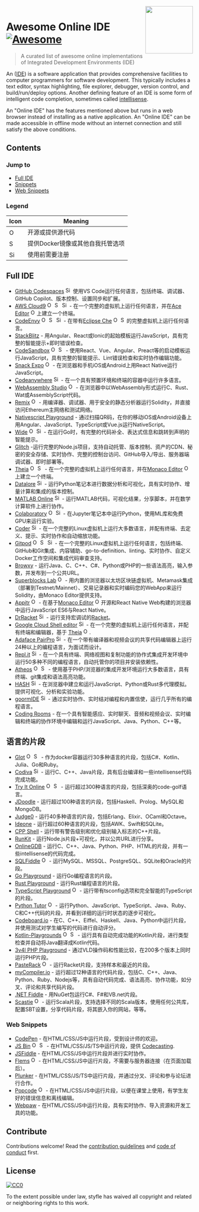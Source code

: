 <img width="128" height="128" src="https://cdn.jsdelivr.net/npm/simple-icons@1.2.7/icons/codeschool.svg" align="right">

# Awesome Online IDE [![Awesome](https://awesome.re/badge.svg)](https://awesome.re)

> A curated list of awesome online implementations of Integrated Development Environments (IDE)

An ([IDE](https://en.wikipedia.org/wiki/Integrated_development_environment)) is a software application that provides comprehensive facilities to computer programmers for software development. This typically includes a text editor, syntax highlighting, file explorer, debugger, version control, and build/run/deploy options. Another defining feature of an IDE is some form of intelligent code completion, sometimes called [intellisense](https://en.wikipedia.org/wiki/Intelligent_code_completion).
 
 An "Online IDE" has the features mentioned above but runs in a web browser instead of installing as a native application. An "Online IDE" can be made accessible in offline mode without an internet connection and still satisfy the above conditions.

## Contents

### Jump to

- [Full IDE](#full-ide)
- [Snippets](#snippets)
- [Web Snippets](#web-snippets)

### Legend

| Icon                                                                                                                | Meaning                                            |
| ------------------------------------------------------------------------------------------------------------------- | -------------------------------------------------- |
| <img title="Open Source" width="16" src="https://cdn.jsdelivr.net/npm/simple-icons@1.2.7/icons/github.svg" />       | 开源或提供源代码               |
| <img title="Self Hosted" width="16" src="https://cdn.jsdelivr.net/npm/simple-icons@1.2.7/icons/docker.svg" />       | 提供Docker镜像或其他自我托管选项 |
| <img title="Sign Up Required" width="16" src="https://cdn.jsdelivr.net/npm/simple-icons@1.2.7/icons/shopify.svg" /> | 使用前需要注册                      |


## Full IDE

- [GitHub Codespaces](https://github.com/features/codespaces) <img title="Sign Up Required" width="16" src="https://cdn.jsdelivr.net/npm/simple-icons@1.2.7/icons/shopify.svg" /> 使用VS Code运行任何语言，包括终端、调试器、GitHub Copilot、版本控制、设置同步和扩展。
- [AWS Cloud9](https://aws.amazon.com/cloud9) [<img title="Open Source" width="16" src="https://cdn.jsdelivr.net/npm/simple-icons@1.2.7/icons/github.svg" />](https://github.com/c9/core) [<img title="Self Hosted" width="16" src="https://cdn.jsdelivr.net/npm/simple-icons@1.2.7/icons/docker.svg" />](https://hub.docker.com/r/cloud9/workspace/) <img title="Sign Up Required" width="16" src="https://cdn.jsdelivr.net/npm/simple-icons@1.2.7/icons/shopify.svg" /> - 在一个完整的虚拟机上运行任何语言，并在[Ace Editor](https://ace.c9.io)  [<img title="Open Source" width="16" src="https://cdn.jsdelivr.net/npm/simple-icons@1.2.7/icons/github.svg" />](https://github.com/ajaxorg/ace)上建立一个终端。 
- [CodeEnvy](https://codenvy.io) [<img title="Open Source" width="16" src="https://cdn.jsdelivr.net/npm/simple-icons@1.2.7/icons/github.svg" />](https://github.com/codenvy/codenvy) [<img title="Self Hosted" width="16" src="https://cdn.jsdelivr.net/npm/simple-icons@1.2.7/icons/docker.svg" />](https://hub.docker.com/r/codenvy/codenvy) <img title="Sign Up Required" width="16" src="https://cdn.jsdelivr.net/npm/simple-icons@1.2.7/icons/shopify.svg" /> - 在带有[Eclipse Che](https://www.eclipse.org/che/) [<img title="Open Source" width="16" src="https://cdn.jsdelivr.net/npm/simple-icons@1.2.7/icons/github.svg" />](https://github.com/eclipse/che) [<img title="Self Hosted" width="16" src="https://cdn.jsdelivr.net/npm/simple-icons@1.2.7/icons/docker.svg" />](https://hub.docker.com/r/eclipse/che/)的完整虚拟机上运行任何语言。
- [StackBlitz](https://stackblitz.com) - 用Angular、React或Ionic的起始模板运行JavaScript，具有完整的智能提示+即时错误检查。
- [CodeSandbox](https://codesandbox.io) [<img title="Open Source" width="16" src="https://cdn.jsdelivr.net/npm/simple-icons@1.2.7/icons/github.svg" />](https://github.com/CompuIves/codesandbox-client) [<img title="Self Hosted" width="16" src="https://cdn.jsdelivr.net/npm/simple-icons@1.2.7/icons/docker.svg" />](https://hub.docker.com/r/codesandbox/client/) - 使用React、Vue、Angular、Preact等的启动模板运行JavaScript，具有完整的智能提示、Lint错误检查和实时协作编辑功能。
- [Snack Expo](https://snack.expo.io) [<img title="Open Source" width="16" src="https://cdn.jsdelivr.net/npm/simple-icons@1.2.7/icons/github.svg" />](https://github.com/expo/snack-sdk) - 在浏览器和手机iOS或Android上用React Native运行JavaScript。
- [Codeanywhere](https://codeanywhere.com) <img title="Sign Up Required" width="16" src="https://cdn.jsdelivr.net/npm/simple-icons@1.2.7/icons/shopify.svg" /> - 在一个具有预置环境和终端的容器中运行许多语言。
- [WebAssembly Studio](https://webassembly.studio) [<img title="Open Source" width="16" src="https://cdn.jsdelivr.net/npm/simple-icons@1.2.7/icons/github.svg" />](https://github.com/wasdk/WebAssemblyStudio) - 在浏览器中以WebAssembly形式运行C、Rust、Wat或AssemblyScript代码。
- [Remix](http://remix.ethereum.org) [<img title="Open Source" width="16" src="https://cdn.jsdelivr.net/npm/simple-icons@1.2.7/icons/github.svg" />](https://github.com/ethereum/remix) - 用编译器、调试器、用于安全的静态分析器运行Solidity，并直接访问Ethereum主网络和测试网络。
- [Nativescript Playground](https://play.nativescript.org) - 通过扫描QR码，在你的移动iOS或Android设备上用Angular、JavaScript、TypeScript或Vue.js运行NativeScript。
- [Wide](https://wide.b3log.org) [<img title="Open Source" width="16" src="https://cdn.jsdelivr.net/npm/simple-icons@1.2.7/icons/github.svg" />](https://github.com/b3log/wide) <img title="Sign Up Required" width="16" src="https://cdn.jsdelivr.net/npm/simple-icons@1.2.7/icons/shopify.svg" /> - 在运行Go时，有完整的代码补全、表达式信息和跳转到声明的智能提示。
- [Glitch](https://glitch.com) -运行完整的Node.js项目，支持自动托管、版本控制、资产的CDN、秘密的安全存储、实时协作、完整的控制台访问、GitHub导入/导出、服务器端调试器、即时部署等。
- [Theia](https://theia-ide.org) [<img title="Open Source" width="16" src="https://cdn.jsdelivr.net/npm/simple-icons@1.2.7/icons/github.svg" />](https://github.com/theia-ide/theia) [<img title="Self Hosted" width="16" src="https://cdn.jsdelivr.net/npm/simple-icons@1.2.7/icons/docker.svg" />](https://hub.docker.com/u/theiaide/) - 在一个完整的虚拟机上运行任何语言，并在[Monaco Editor](https://microsoft.github.io/monaco-editor/) [<img title="Open Source" width="16" src="https://cdn.jsdelivr.net/npm/simple-icons@1.2.7/icons/github.svg" />](https://github.com/Microsoft/monaco-editor)上建立一个终端。
- [Datalore](https://datalore.io) <img title="Sign Up Required" width="16" src="https://cdn.jsdelivr.net/npm/simple-icons@1.2.7/icons/shopify.svg" /> - 运行Python笔记本进行数据分析和可视化，具有实时协作、增量计算和集成的版本控制。
- [MATLAB Online](https://www.mathworks.com/products/matlab-online.html) <img title="Sign Up Required" width="16" src="https://cdn.jsdelivr.net/npm/simple-icons@1.2.7/icons/shopify.svg" /> - 运行MATLAB代码，可视化结果，分享脚本，并在数学计算软件上进行协作。
- [Colaboratory](https://research.google.com/colaboratory/) [<img title="Open Source" width="16" src="https://cdn.jsdelivr.net/npm/simple-icons@1.2.7/icons/github.svg" />](https://github.com/googlecolab/colabtools) <img title="Sign Up Required" width="16" src="https://cdn.jsdelivr.net/npm/simple-icons@1.2.7/icons/shopify.svg" /> - 在Jupyter笔记本中运行Python，使用ML库和免费GPU来运行实验。
- [Coder](https://coder.com) <img title="Sign Up Required" width="16" src="https://cdn.jsdelivr.net/npm/simple-icons@1.2.7/icons/shopify.svg" /> - 在一个完整的Linux虚拟机上运行大多数语言，并配有终端、去定义、提示、实时协作和自动缩放功能。
- [Gitpod](https://gitpod.io) [<img title="Open Source" width="16" src="https://cdn.jsdelivr.net/npm/simple-icons@1.2.7/icons/github.svg" />](https://github.com/gitpod-io/gitpod) [<img title="Self Hosted" width="16" src="https://cdn.jsdelivr.net/npm/simple-icons@1.2.7/icons/docker.svg" />](https://www.gitpod.io/self-hosted) <img title="Sign Up Required" width="16" src="https://cdn.jsdelivr.net/npm/simple-icons@1.2.7/icons/shopify.svg" /> - 在一个完整的Linux虚拟机上运行任何语言，包括终端、GitHub和Git集成、内容辅助、go-to-definition、linting、实时协作、自定义Docker工作空间和集成代码审查支持。
- [Browxy](https://www.beta.browxy.com) - 运行Java、C、C++、C#、Python或PHP的一些语法高亮，输入参数，并发布到一个公共URL。
- [Superblocks Lab](https://superblocks.com/lab) [<img title="Open Source" width="16" src="https://cdn.jsdelivr.net/npm/simple-icons@1.2.7/icons/github.svg" />](https://github.com/SuperblocksHQ/studio) - 用内置的浏览器以太坊区块链虚拟机、Metamask集成（部署到Testnet/Mainnet）、交易记录器和实时编码您的WebApp来运行Solidity，由Monaco Editor提供支持。
- [Appitr](https://appitr.com) <img title="Open Source" width="16" src="https://cdn.jsdelivr.net/npm/simple-icons@1.2.7/icons/shopify.svg" /> - 在基于[Monaco Editor](https://microsoft.github.io/monaco-editor/) [<img title="Open Source" width="16" src="https://cdn.jsdelivr.net/npm/simple-icons@1.2.7/icons/github.svg" />](https://github.com/Microsoft/monaco-editor)开源和React Native Web构建的浏览器中运行JavaScript ES6与React Native。
- [DrRacket](https://www.rollapp.com/app/drracket) <img title="Sign Up Required" width="16" src="https://cdn.jsdelivr.net/npm/simple-icons@1.2.7/icons/shopify.svg" /> - 运行支持宏调试的[Racket](https://racket-lang.org)。
- [Google Cloud Shell editor](https://cloud.google.com/shell) <img title="Sign Up Required" width="16" src="https://cdn.jsdelivr.net/npm/simple-icons@1.2.7/icons/shopify.svg" /> - 在一个完整的虚拟机上运行任何语言，并配有终端和编辑器，基于 [Theia](https://theia-ide.org) <img title="Open Source" width="16" src="https://cdn.jsdelivr.net/npm/simple-icons@1.2.7/icons/github.svg" />.
- [Adaface PairPro](https://www.adaface.com/pair-pro) <img title="Sign Up Required" width="16" src="https://cdn.jsdelivr.net/npm/simple-icons@1.2.7/icons/shopify.svg" /> - 在一个带有编译器和视频会议的共享代码编辑器上运行24种以上的编程语言，为面试而设计。
- [Repl.it](https://repl.it) <img title="Sign Up Required" width="16" src="https://cdn.jsdelivr.net/npm/simple-icons@1.2.7/icons/shopify.svg" /> - 在一个具有终端、网络视图和复制功能的协作式集成开发环境中运行50多种不同的编程语言，自动托管你的项目并安装依赖性。
- [Atheos](https://atheos.io) [<img title="Open Source" width="16" src="https://cdn.jsdelivr.net/npm/simple-icons@1.2.7/icons/github.svg" />](https://github.com/Atheos/Atheos) [<img title="Self Hosted" width="16" src="https://cdn.jsdelivr.net/npm/simple-icons@1.2.7/icons/docker.svg" />](https://hub.docker.com/r/hlsiira/atheos) - 使用基于PHP/浏览器的集成开发环境运行大多数语言，具有终端、git集成和语法高亮功能。
- [HASH](https://hash.ai) <img title="Sign Up Required" width="16" src="https://cdn.jsdelivr.net/npm/simple-icons@1.2.7/icons/shopify.svg" /> - 在浏览器中建立和运行JavaScript、Python或Rust多代理模拟。提供可视化、分析和实验功能。
- [goormIDE](https://ide.goorm.io) <img title="Sign Up Required" width="16" src="https://cdn.jsdelivr.net/npm/simple-icons@1.2.7/icons/shopify.svg" /> - 通过实时协作、实时结对编程和内置信使，运行几乎所有的编程语言。
- [Coding Rooms](https://codingrooms.com/compiler/) - 在一个具有智能感应、实时聊天、音频和视频会议、实时编辑和终端的协作环境中编辑和运行JavaScript、Java、Python、C++等。

## 语言的片段

- [Glot](https://glot.io) [<img title="Open Source" width="16" src="https://cdn.jsdelivr.net/npm/simple-icons@1.2.7/icons/github.svg" />](https://github.com/prasmussen/glot-www) [<img title="Self Hosted" width="16" src="https://cdn.jsdelivr.net/npm/simple-icons@1.2.7/icons/docker.svg" />](https://hub.docker.com/r/javierprovecho/glot-www/) - 作为docker容器运行30多种语言的片段，包括C#、Kotlin、Julia、Go和Ruby。
- [Codiva](https://www.codiva.io) <img title="Sign Up Required" width="16" src="https://cdn.jsdelivr.net/npm/simple-icons@1.2.7/icons/shopify.svg" /> - 运行C、C++、Java片段，具有后台编译和一些intellisense代码完成功能。
- [Try It Online](https://tio.run) [<img title="Open Source" width="16" src="https://cdn.jsdelivr.net/npm/simple-icons@1.2.7/icons/github.svg" />](https://github.com/TryItOnline/tryitonline) [<img title="Self Hosted" width="16" src="https://cdn.jsdelivr.net/npm/simple-icons@1.2.7/icons/docker.svg" />](https://hub.docker.com/r/tryitonline/tryitoffline/) - 运行超过300种语言的片段，包括深奥的code-golf语言。
- [JDoodle](https://www.jdoodle.com) - 运行超过100种语言的片段，包括Haskell、Prolog、MySQL和MongoDB。
- [Judge0](https://ide.judge0.com) - 运行40多种语言的片段，包括Erlang、Elixir、OCaml和Octave。
- [Ideone](https://ideone.com) - 运行超过60种语言的片段，包括AWK、Swift和SQLite。
- [CPP Shell](http://cpp.sh) - 运行带有警告级别和优化级别输入标志的C++片段。
- [RunKit](https://runkit.com) - 运行Node.js片段+可视化，并以公共URL进行分享。
- [OnlineGDB](https://onlinegdb.com) - 运行C、C++、Java、Python、PHP、HTML的片段，并有一些intellisense的代码完成。
- [SQLFiddle](http://sqlfiddle.com) [<img title="Open Source" width="16" src="https://cdn.jsdelivr.net/npm/simple-icons@1.2.7/icons/github.svg" />](https://github.com/zzzprojects/sqlfiddle3) - 运行MySQL、MSSQL、PostgreSQL、SQLite和Oracle的片段。
- [Go Playground](https://play.golang.org) - 运行Go编程语言的片段。
- [Rust Playground](https://play.rust-lang.org) - 运行Rust编程语言的片段。
- [TypeScript Playground](https://typescript-play.js.org) [<img title="Open Source" width="16" src="https://cdn.jsdelivr.net/npm/simple-icons@1.2.7/icons/github.svg" />](https://github.com/agentcooper/typescript-play) - 运行带有tsconfig选项和完全智能的TypeScript的片段。
- [Python Tutor](http://pythontutor.com) [<img title="Open Source" width="16" src="https://cdn.jsdelivr.net/npm/simple-icons@1.2.7/icons/github.svg" />](https://github.com/pgbovine/OnlinePythonTutor) - 运行Python、JavaScript、TypeScript、Java、Ruby、C和C++代码的片段，并看到详细的运行时状态的逐步可视化。
- [Codeboard.io](https://codeboard.io) - 在C、C++、Eiffel、Haskell、Java、Python中运行片段，并使用测试对学生编写的代码进行自动评分。
- [Kotlin-Playgrounds](https://play.kotlinlang.org) [<img title="Open Source" width="16" src="https://cdn.jsdelivr.net/npm/simple-icons@1.2.7/icons/github.svg" />](https://github.com/JetBrains/kotlin-playground) [<img title="Self Hosted" width="16" src="https://cdn.jsdelivr.net/npm/simple-icons@1.2.7/icons/docker.svg" />](https://github.com/JetBrains/kotlin-playground#installation) - 运行具有自动完成功能的Kotlin片段，进行类型检查并自动将Java翻译成Kotlin代码。
- [3v4l PHP Playground](https://3v4l.org) - 通过VLD操作码和性能比较，在200多个版本上同时运行PHP片段。
- [PasteRack](http://pasterack.org) [<img title="Open Source" width="16" src="https://cdn.jsdelivr.net/npm/simple-icons@1.2.7/icons/github.svg" />](https://github.com/stchang/pasterack) - 运行Racket片段，支持样本和最近的片段。
- [myCompiler.io](https://www.mycompiler.io) - 运行超过12种语言的代码片段，包括C、C++、Java、Python、Ruby、Nodejs等，具有自动代码完成、语法高亮、协作功能，如分叉、评论和共享代码片段。
- [.NET Fiddle](https://dotnetfiddle.net) - 用NuGet包运行C#、F#和VB.net片段。
- [Scastie](https://scastie.scala-lang.org) [<img title="Open Source" width="16" src="https://cdn.jsdelivr.net/npm/simple-icons@1.2.7/icons/github.svg" />](https://github.com/scalacenter/scastie) - 运行Scala片段，支持选择不同的Scala版本，使用任何公共库，配置SBT设置，分享代码片段，将其嵌入你的网站，等等。

### Web Snippets

- [CodePen](https://codepen.io) - 在HTML/CSS/JS中运行片段，受到设计师的欢迎。
- [JS Bin](https://jsbin.com) [<img title="Open Source" width="16" src="https://cdn.jsdelivr.net/npm/simple-icons@1.2.7/icons/github.svg" />](https://github.com/jsbin/jsbin) [<img title="Self Hosted" width="16" src="https://cdn.jsdelivr.net/npm/simple-icons@1.2.7/icons/docker.svg" />](https://hub.docker.com/r/euprogramador/jsbin/) - 在HTML/CSS/JS/TS中运行片段，提供 [Codecasting](https://remysharp.com/2013/11/14/what-is-codecasting/).
- [JSFiddle](https://jsfiddle.net) - 在HTML/CSS/JS中运行片段并进行实时协作。
- [Flems](https://flems.io) [<img title="Open Source" width="16" src="https://cdn.jsdelivr.net/npm/simple-icons@1.2.7/icons/github.svg" />](https://github.com/porsager/flems) - 在HTML/CSS/JS中运行片段，不需要与服务器连接（在页面加载后）。
- [Plunker](https://plnkr.co) - 在HTML/CSS/JS/TS中运行片段，并通过分叉、评论和参与论坛进行合作。
- [Popcode](https://popcode.org) [<img title="Open Source" width="16" src="https://cdn.jsdelivr.net/npm/simple-icons@1.2.7/icons/github.svg" />](https://github.com/popcodeorg/popcode) - 在HTML/CSS/JS中运行片段，以便在课堂上使用，有学生友好的错误信息和离线编辑。
- [Webpaw](https://webpaw.net) - 在HTML/CSS/JS中运行片段，具有实时协作、导入资源和开发工具的功能。

## Contribute

Contributions welcome! Read the [contribution guidelines](contributing.md) and [code of conduct](code-of-conduct.md) first.

## License

[![CC0](https://mirrors.creativecommons.org/presskit/buttons/88x31/svg/cc-zero.svg)](https://creativecommons.org/publicdomain/zero/1.0/)

To the extent possible under law, styfle has waived all copyright and related or neighboring rights to this work.
